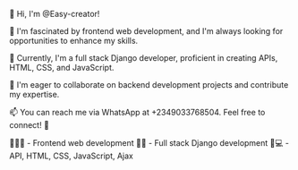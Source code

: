 <!---
- 👋 Hi, I’m @Easy-creator
- 👀 I’m interested in frontend web development
- 🌱 I am full stack django developer.
- 💞️ I’m looking to collaborate on backend development.
- 📫 How to reach me WhatsApp +2349033768504.
--->
👋 Hi, I'm @Easy-creator!

👀 I'm fascinated by frontend web development, and I'm always looking for opportunities to enhance my skills.

🌱 Currently, I'm a full stack Django developer, proficient in creating APIs, HTML, CSS, and JavaScript.

💞️ I'm eager to collaborate on backend development projects and contribute my expertise.

📫 You can reach me via WhatsApp at +2349033768504. Feel free to connect! 📲

👨‍💻🌐 - Frontend web development
🐍🌐 - Full stack Django development
🎨💻 - API, HTML, CSS, JavaScript, Ajax

<!---
Easy-creator/Easy-creator is a ✨ special ✨ repository because its `README.md` (this file) appears on your GitHub profile.
You can click the Preview link to take a look at your changes.
--->
